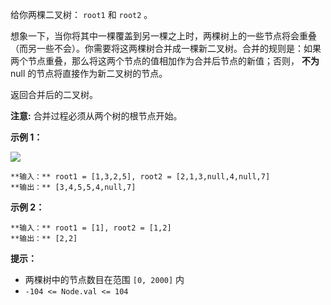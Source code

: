 给你两棵二叉树： `root1` 和 `root2` 。

想象一下，当你将其中一棵覆盖到另一棵之上时，两棵树上的一些节点将会重叠（而另一些不会）。你需要将这两棵树合并成一棵新二叉树。合并的规则是：如果两个节点重叠，那么将这两个节点的值相加作为合并后节点的新值；否则，
**不为** null 的节点将直接作为新二叉树的节点。

返回合并后的二叉树。

**注意:** 合并过程必须从两个树的根节点开始。



**示例 1：**

![](https://assets.leetcode.com/uploads/2021/02/05/merge.jpg)

    
    
    **输入：** root1 = [1,3,2,5], root2 = [2,1,3,null,4,null,7]
    **输出：** [3,4,5,5,4,null,7]
    

**示例 2：**

    
    
    **输入：** root1 = [1], root2 = [1,2]
    **输出：** [2,2]
    



**提示：**

  * 两棵树中的节点数目在范围 `[0, 2000]` 内
  * `-104 <= Node.val <= 104`

